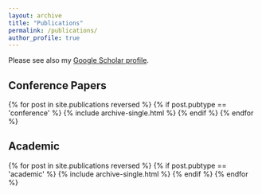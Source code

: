 ```yaml
---
layout: archive
title: "Publications"
permalink: /publications/
author_profile: true
---
```


Please see also my [Google Scholar profile](https://scholar.google.de/citations?user=s21cwpsAAAAJ&hl=de).


<h2>Conference Papers</h2>
{% for post in site.publications reversed %}
  {% if post.pubtype == 'conference' %}
      {% include archive-single.html %}
  {% endif %}
{% endfor %}

<h2>Academic</h2>
{% for post in site.publications reversed %}
  {% if post.pubtype == 'academic' %}
      {% include archive-single.html %}
  {% endif %}
{% endfor %}

